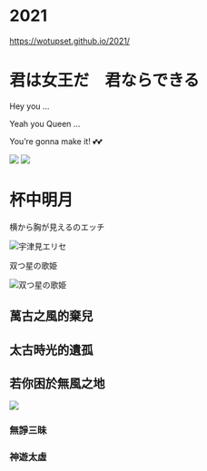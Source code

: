 # 2021
https://wotupset.github.io/2021/

# 君は女王だ　君ならできる

Hey you …

Yeah you Queen …

You’re gonna make it! :two_hearts::two_hearts:

![](https://pbs.twimg.com/media/ErkSSFgW4AMKude?format=jpg&name=large)
![](https://files.gitter.im/588068efd73408ce4f448ac2/R3OJ/210117-133840_Er28oIGVEAIyHJ9.jpg)


# 杯中明月
横から胸が見えるのエッチ

![宇津見エリセ](./Utsumi_Erice.png)

双つ星の歌姫

![双つ星の歌姫](https://cdn.discordapp.com/attachments/453408537217990656/796553416998256690/b5bcc46ee9812f21.png)



## 萬古之風的棄兒
## 太古時光的遺孤
## 若你困於無風之地
![](https://files.gitter.im/588068efd73408ce4f448ac2/y4yj/Hu210106-15-0005.jpg)
### 無諍三昧
### 神遊太虛
